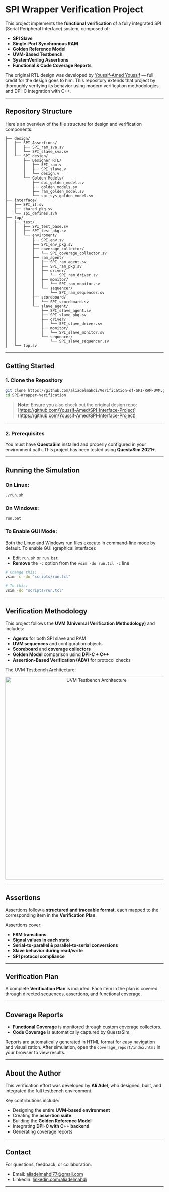 # SPI Wrapper Verification Project

This project implements the **functional verification** of a fully integrated SPI (Serial Peripheral Interface) system, composed of:

  * **SPI Slave**
  * **Single-Port Synchronous RAM**
  * **Golden Reference Model**
  * **UVM-Based Testbench**
  * **SystemVerilog Assertions**
  * **Functional & Code Coverage Reports**

The original RTL design was developed by [Youssif-Amed Youssif](https://github.com/Youssif-Amed/SPI-Interface-Project) — full credit for the design goes to him. This repository extends that project by thoroughly verifying its behavior using modern verification methodologies and DPI-C integration with C++.

-----

## Repository Structure

Here's an overview of the file structure for design and verification components:

```
├── design/
│   ├── SPI_Assertions/
│   │   ├── SPI_ram_sva.sv
│   │   └── SPI_slave_sva.sv
│   └── SPI_design/
│       ├── Designer RTL/
│       │   ├── SPI_ram.v
│       │   ├── SPI_slave.v
│       │   └── design.v
│       └── Golden Models/
│           ├── dpi_golden_model.sv
│           ├── golden_models.sv
│           ├── ram_golden_model.sv
│           └── spi_sys_golden_model.sv
├── interface/
│   ├── SPI_if.sv
│   ├── shared_pkg.sv
│   └── spi_defines.svh
├── top/
│   ├── test/
│   │   ├── SPI_test_base.sv
│   │   ├── SPI_test_pkg.sv
│   │   └── enviroment/
│   │       ├── SPI_env.sv
│   │       ├── SPI_env_pkg.sv
│   │       ├── coverage_collector/
│   │       │   └── SPI_coverage_collector.sv
│   │       ├── ram_agent/
│   │       │   ├── SPI_ram_agent.sv
│   │       │   ├── SPI_ram_pkg.sv
│   │       │   ├── driver/
│   │       │   │   └── SPI_ram_driver.sv
│   │       │   ├── monitor/
│   │       │   │   └── SPI_ram_monitor.sv
│   │       │   └── sequencer/
│   │       │       └── SPI_ram_sequencer.sv
│   │       ├── scoreboard/
│   │       │   └── SPI_scoreboard.sv
│   │       └── slave_agent/
│   │           ├── SPI_slave_agent.sv
│   │           ├── SPI_slave_pkg.sv
│   │           ├── driver/
│   │           │   └── SPI_slave_driver.sv
│   │           ├── monitor/
│   │           │   └── SPI_slave_monitor.sv
│   │           └── sequencer/
│   │               └── SPI_slave_sequencer.sv
│   └── top.sv
```

-----

## Getting Started

### 1\. Clone the Repository

```bash
git clone https://github.com/aliadelmahdi/Verification-of-SPI-RAM-UVM.git
cd SPI-Wrapper-Verification
```

> **Note:** Ensure you also check out the original design repo:
> [https://github.com/Youssif-Amed/SPI-Interface-Project](https://github.com/Youssif-Amed/SPI-Interface-Project)

-----

### 2\. Prerequisites

You must have **QuestaSim** installed and properly configured in your environment path. This project has been tested using **QuestaSim 2021+**.

-----

## Running the Simulation

### On **Linux**:

```bash
./run.sh
```

### On **Windows**:

```bash
run.bat
```

### To Enable GUI Mode:

Both the Linux and Windows run files execute in command-line mode by default. To enable GUI (graphical interface):

  * Edit `run.sh` or `run.bat`
  * **Remove** the `-c` option from the `vsim -do run.tcl -c` line

<!-- end list -->

```sh
# Change this:
vsim -c -do "scripts/run.tcl"

# To this:
vsim -do "scripts/run.tcl"
```

-----

## Verification Methodology

This project follows the **UVM (Universal Verification Methodology)** and includes:

  * **Agents** for both SPI slave and RAM
  * **UVM sequences** and configuration objects
  * **Scoreboard** and **coverage collectors**
  * **Golden Model** comparison using **DPI-C + C++**
  * **Assertion-Based Verification (ABV)** for protocol checks

The UVM Testbench Architecture:

<p align="center">
  <img width="565" height="644" alt="UVM Testbench Architecture" src="https://github.com/user-attachments/assets/75154daf-e7cd-4d5a-af42-04dc744b140d" />
</p>

-----

## Assertions

Assertions follow a **structured and traceable format**, each mapped to the corresponding item in the **Verification Plan**.

Assertions cover:

  * **FSM transitions**
  * **Signal values in each state**
  * **Serial-to-parallel & parallel-to-serial conversions**
  * **Slave behavior during read/write**
  * **SPI protocol compliance**

-----

## Verification Plan

A complete **Verification Plan** is included. Each item in the plan is covered through directed sequences, assertions, and functional coverage.

-----

## Coverage Reports

  * **Functional Coverage** is monitored through custom coverage collectors.
  * **Code Coverage** is automatically captured by QuestaSim.

Reports are automatically generated in HTML format for easy navigation and visualization. After simulation, open the `coverage_report/index.html` in your browser to view results.

-----

## About the Author

This verification effort was developed by **Ali Adel**, who designed, built, and integrated the full testbench environment.

Key contributions include:

  * Designing the entire **UVM-based environment**
  * Creating the **assertion suite**
  * Building the **Golden Reference Model**
  * Integrating **DPI-C with C++ backend**
  * Generating coverage reports

-----

## Contact

For questions, feedback, or collaboration:

  * Email: [aliadelmahdi77@gmail.com](mailto:aliadelmahdi77@gmail.com)
  * Linkedin: [linkedin.com/aliadelmahdi](https://www.linkedin.com/in/aliadelmahdi)
-----